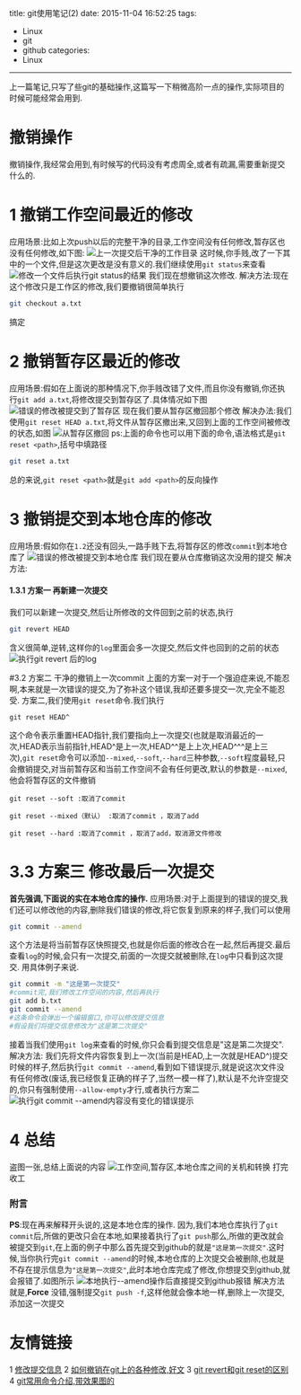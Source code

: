 title: git使用笔记(2)
date: 2015-11-04 16:52:25
tags:
- Linux
- git
- github
categories:
- Linux
---
上一篇笔记,只写了些git的基础操作,这篇写一下稍微高阶一点的操作,实际项目的时候可能经常会用到.
<!-- more -->

# 撤销操作
撤销操作,我经常会用到,有时候写的代码没有考虑周全,或者有疏漏,需要重新提交什么的.

# 1 撤销工作空间最近的修改 
应用场景:比如上次push以后的完整干净的目录,工作空间没有任何修改,暂存区也没有任何修改,如下图:
![上一次提交后干净的工作目录](https://ww2.sinaimg.cn/large/692869a3gw1exp9lmtz38j20cl0383yn.jpg)
这时候,你手贱,改了一下其中的一个文件,但是这次更改是没有意义的.我们继续使用`git status`来查看
![修改一个文件后执行git status的结果](https://ww4.sinaimg.cn/large/692869a3gw1exp9ngk82jj20it07i75f.jpg)
我们现在想撤销这次修改.
解决方法:现在这个修改只是工作区的修改,我们要撤销很简单执行
```bash
git checkout a.txt
```
搞定

# 2 撤销暂存区最近的修改
应用场景:假如在上面说的那种情况下,你手贱改错了文件,而且你没有撤销,你还执行`git add a.txt`,将修改提交到暂存区了.具体情况如下图
![错误的修改被提交到了暂存区](https://ww2.sinaimg.cn/large/692869a3gw1expa1cbny2j20ge0790td.jpg)
现在我们要从暂存区撤回那个修改
解决办法:我们使用`git reset HEAD a.txt`,将文件从暂存区撤出来,又回到上面的工作空间被修改的状态,如图
![从暂存区撤回](https://ww2.sinaimg.cn/large/692869a3gw1expa3azt15j20hg09twft.jpg)
ps:上面的命令也可以用下面的命令,语法格式是`git reset <path>`,括号中填路径
```bash
git reset a.txt
```
总的来说,`git reset <path>`就是`git add <path>`的反向操作

# 3 撤销提交到本地仓库的修改
应用场景:假如你在`1.2`还没有回头,一路手贱下去,将暂存区的修改`commit`到本地仓库了
![错误的修改被提交到本地仓库](https://ww4.sinaimg.cn/large/692869a3gw1expa8o47yvj20fi087gmv.jpg)
我们现在要从仓库撤销这次没用的提交
解决方法:
#### 1.3.1 方案一  再新建一次提交
我们可以新建一次提交,然后让所修改的文件回到之前的状态,执行
```bash
git revert HEAD
```
含义很简单,逆转,这样你的`log`里面会多一次提交,然后文件也回到的之前的状态
![执行git revert 后的log](https://ww4.sinaimg.cn/large/692869a3gw1expb97iondj20it0catb7.jpg)

#3.2 方案二  干净的撤销上一次commit
上面的方案一对于一个强迫症来说,不能忍啊,本来就是一次错误的提交,为了弥补这个错误,我却还要多提交一次,完全不能忍受.
方案二,我们使用`git reset`命令.我们执行
```
git reset HEAD^
```
这个命令表示重置HEAD指针,我们要指向上一次提交(也就是取消最近的一次,HEAD表示当前指针,HEAD^是上一次,HEAD^^是上上次,HEAD^^^是上三次),`git reset`命令可以添加`--mixed`,`--soft`,`--hard`三种参数,`--soft`程度最轻,只会撤销提交,对当前暂存区和当前工作空间不会有任何更改,默认的参数是`--mixed`,他会将暂存区的文件撤销
```
git reset --soft :取消了commit  

git reset --mixed（默认） :取消了commit ，取消了add

git reset --hard :取消了commit ，取消了add，取消源文件修改
```


# 3.3 方案三  修改最后一次提交
**首先强调,下面说的实在本地仓库的操作.**
应用场景:对于上面提到的错误的提交,我们还可以修改他的内容,删除我们错误的修改,将它恢复到原来的样子,我们可以使用
```bash
git commit --amend
```
这个方法是将当前暂存区快照提交,也就是你后面的修改合在一起,然后再提交.最后查看`log`的时候,会只有一次提交,前面的一次提交就被删除,在`log`中只看到这次提交.
用具体例子来说.
```bash
git commit -m "这是第一次提交"
#commit完,我们修改工作空间的内容,然后再执行
git add b.txt
git commit --amend
#这条命令会弹出一个编辑窗口,你可以修改提交信息
#假设我们将提交信息修改为"这是第二次提交"
```
接着当我们使用`git log`来查看的时候,你只会看到提交信息是"这是第二次提交".
解决方法:
我们先将文件内容恢复到上一次(当前是HEAD,上一次就是HEAD^)提交时候的样子,然后执行`git commit --amend`,看到如下错误提示,就是说这次文件没有任何修改(废话,我已经恢复正确的样子了,当然一模一样了),默认是不允许空提交的,你只有强制使用`--allow-empty`才行,或者执行方案二
![执行git commit --amend内容没有变化的错误提示](https://ww1.sinaimg.cn/large/692869a3gw1expt5luwo4j20io06cq3w.jpg)

# 4 总结
盗图一张,总结上面说的内容
![工作空间,暂存区,本地仓库之间的关机和转换](https://ww2.sinaimg.cn/large/692869a3gw1exptkjlw1fj20jg09fq3k.jpg)
打完收工

### 附言
**PS**:现在再来解释开头说的,这是本地仓库的操作.
因为,我们本地仓库执行了`git commit`后,所做的更改只会在本地,如果接着执行了`git push`那么,所做的更改就会被提交到`git`,在上面的例子中那么首先提交到github的就是`"这是第一次提交"`.这时候,当你执行完`git commit --amend`的时候,本地仓库的上次提交会被删除,也就是不存在提示信息为`"这是第一次提交"`,此时本地仓库完成了修改,你想提交到github,就会报错了.如图所示
![本地执行--amend操作后直接提交到github报错](https://ww1.sinaimg.cn/large/692869a3gw1exp93i04qtj20it0cajua.jpg)
解决方法就是,**Force**
没错,强制提交`git push -f`,这样他就会像本地一样,删除上一次提交,添加这一次提交


# 友情链接
1 [修改提交信息](https://help.github.com/articles/changing-a-commit-message/)
2 [如何撤销在git上的各种修改,好文](https://github.com/blog/2019-how-to-undo-almost-anything-with-git)
3 [git revert和git reset的区别](http://my.oschina.net/MinGKai/blog/144932)
4 [git常用命令介绍,带效果图的](https://marklodato.github.io/visual-git-guide/index-zh-cn.html)



